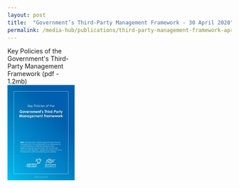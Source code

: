 ```yaml
---
layout: post
title:  "Government’s Third-Party Management Framework - 30 April 2020"
permalink: /media-hub/publications/third-party-management-framework-apr2020
---
```


<div style="width:30%"> 
 Key Policies of the Government's Third-Party Management Framework (pdf - 1.2mb)
</div>
<div style="width:30%"> 
 <a href="/files/publications/key-policies-third-party-framework.pdf" target="_blank"><img src="/images/our-smart-nation/key-policies-third-party-framework.jpeg"></a>
</div>
